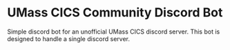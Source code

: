# UMass CICS Community Discord Bot
Simple discord bot for an unofficial UMass CICS discord server. This bot is designed to handle a single discord server.
